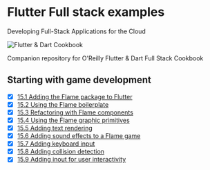 
# Flutter Full stack examples

Developing Full-Stack Applications for the Cloud

![Flutter & Dart Cookbook](https://github.com/rosera/flutter-and-dart-cookbook/blob/main/images/flutter-dart-cookbook-sml.png "Flutter & Dart Cookbook")

Companion repository for O'Reilly Flutter & Dart Full Stack Cookbook

## Starting with game development 

- [x] [15.1 Adding the Flame package to Flutter](https://github.com/rosera/flutter-and-dart-cookbook/blob/main/ch15/ex15-1.md)
- [x] [15.2 Using the Flame boilerplate](https://github.com/rosera/flutter-and-dart-cookbook/blob/main/ch15/ex15-2.md)
- [x] [15.3 Refactoring with Flame components](https://github.com/rosera/flutter-and-dart-cookbook/blob/main/ch15/ex15-3.md)
- [x] [15.4 Using the Flame graphic primitives](https://github.com/rosera/flutter-and-dart-cookbook/blob/main/ch15/ex15-4.md)
- [x] [15.5 Adding text rendering](https://github.com/rosera/flutter-and-dart-cookbook/blob/main/ch15/ex15-5.md)
- [x] [15.6 Adding sound effects to a Flame game](https://github.com/rosera/flutter-and-dart-cookbook/blob/main/ch15/ex15-6.md)
- [x] [15.7 Adding keyboard input](https://github.com/rosera/flutter-and-dart-cookbook/blob/main/ch15/ex15-7.md)
- [x] [15.8 Adding collision detection](https://github.com/rosera/flutter-and-dart-cookbook/blob/main/ch15/ex15-8.md)
- [x] [15.9 Adding inout for user interactivity](https://github.com/rosera/flutter-and-dart-cookbook/blob/main/ch15/ex15-9.md)
